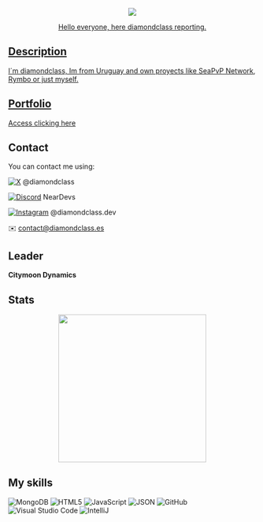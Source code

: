 <p align="center">
<a href="https://github.com/diamondclass">
    <img src="https://komarev.com/ghpvc/?username=diamondclass&color=00bfff">
</p>

<p align="center">Hello everyone, here diamondclass reporting.<p>

## Description
I´m diamondclass, Im from Uruguay and own proyects like SeaPvP Network, Rymbo or just myself.


## Portfolio
[Access clicking here](https://diamondclass.github.io)

## Contact
You can contact me using:

[![X](https://img.shields.io/badge/X-000000?style=for-the-badge&logo=twitter&logoColor=white)](https://x.com/diamondclass) @diamondclass

[![Discord](https://img.shields.io/badge/Discord-5865F2?style=for-the-badge&logo=discord&logoColor=white)](https://discord.gg/Sp9GTrmcQG) NearDevs

[![Instagram](https://img.shields.io/badge/Instagram-E4405F?style=for-the-badge&logo=instagram&logoColor=white)](https://instagram.com/diamondclass.dev) @diamondclass.dev

✉️ [contact@diamondclass.es](contact@diamondclass.es) 

## Leader
<b>Citymoon Dynamics</b>

## Stats
<div align="center">

  <img height="300em" src="https://github-readme-stats.vercel.app/api?username=diamondclass&theme=dark&show_icons=true" />

</div>

## My skills
  ![MongoDB](https://img.shields.io/badge/-MongoDB-333333?style=for-the-badge&logo=mongodb)
  ![HTML5](https://img.shields.io/badge/HTML5-E34F26?style=for-the-badge&logo=html5&logoColor=white)
  ![JavaScript](https://img.shields.io/badge/JavaScript-F7DF1E?style=for-the-badge&logo=javascript&logoColor=black)
  ![JSON](https://img.shields.io/badge/JSON-323330?style=for-the-badge&logo=json&logoColor=B1B1B1)
  ![GitHub](https://img.shields.io/badge/-GitHub-333333?style=for-the-badge&logo=github)
  ![Visual Studio Code](https://img.shields.io/badge/Visual_Studio_Code-0078D4?style=for-the-badge&logo=visual%20studio%20code&logoColor=white)
  ![IntelliJ](https://img.shields.io/badge/IntelliJ_IDEA-000000.svg?style=for-the-badge&logo=intellij-idea&logoColor=white)
